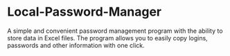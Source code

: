# Local-Password-Manager
A simple and convenient password management program with the ability to store data in Excel files. The program allows you to easily copy logins, passwords and other information with one click.
